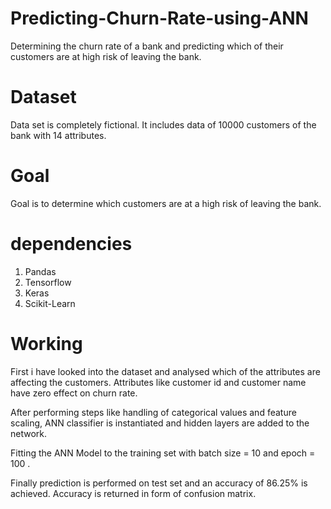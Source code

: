 # Predicting-Churn-Rate-using-ANN
Determining the churn rate of a bank and predicting which of their customers are at high risk of leaving the bank.

# Dataset 
Data set is completely fictional. 
It includes data of 10000 customers of the bank with 14 attributes.

# Goal
Goal is to determine which customers are at a high risk of leaving the bank.

# dependencies
1. Pandas
2. Tensorflow
3. Keras
4. Scikit-Learn

# Working
First i have looked into the dataset and analysed which of the attributes are affecting the customers.
Attributes like customer id and customer name have zero effect on churn rate.

After performing steps like handling of categorical values and feature scaling,  ANN classifier is instantiated and hidden layers are added to the network. 

Fitting the ANN Model to the training set with batch size = 10 and epoch = 100 .

Finally prediction is performed on test set and an accuracy of 86.25% is achieved.
Accuracy is returned in form of confusion matrix.


